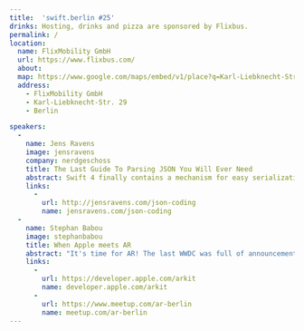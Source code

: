```yaml
---
title:  'swift.berlin #25'
drinks: Hosting, drinks and pizza are sponsored by Flixbus.
permalink: /
location:
  name: FlixMobility GmbH
  url: https://www.flixbus.com/
  about:
  map: https://www.google.com/maps/embed/v1/place?q=Karl-Liebknecht-Str+29,Berlin
  address:
    - FlixMobility GmbH
    - Karl-Liebknecht-Str. 29
    - Berlin

speakers:
  -
    name: Jens Ravens
    image: jensravens
    company: nerdgeschoss
    title: The Last Guide To Parsing JSON You Will Ever Need
    abstract: Swift 4 finally contains a mechanism for easy serialization. This talk explores the basics of Codables.
    links:
      -
        url: http://jensravens.com/json-coding
        name: jensravens.com/json-coding
  -
    name: Stephan Babou
    image: stephanbabou
    title: When Apple meets AR
    abstract: "It's time for AR! The last WWDC was full of announcements: one of them concerns Augmented Reality features now offered through iOS 11. Rather than a technical deep dive into the possibilities now offered by iOS 11, this talk aims to raise interest within Berlin swift developers community about the new functionalities that can be included within apps and for those interested participate to a future Meetup with AR Berlin Meetup community around this topic."
    links:
      -
        url: https://developer.apple.com/arkit
        name: developer.apple.com/arkit
      -
        url: https://www.meetup.com/ar-berlin
        name: meetup.com/ar-berlin
---
```

